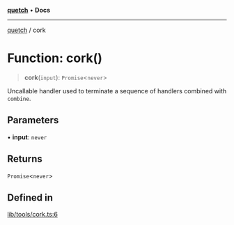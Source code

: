 [**quetch**](../README.md) • **Docs**

***

[quetch](../README.md) / cork

# Function: cork()

> **cork**(`input`): `Promise`\<`never`\>

Uncallable handler used to terminate a sequence of handlers combined with `combine`.

## Parameters

• **input**: `never`

## Returns

`Promise`\<`never`\>

## Defined in

[lib/tools/cork.ts:6](https://github.com/nevoland/quetch/blob/4c3c4d08a348f3317d0dfdffa7516132c18306c7/lib/tools/cork.ts#L6)
